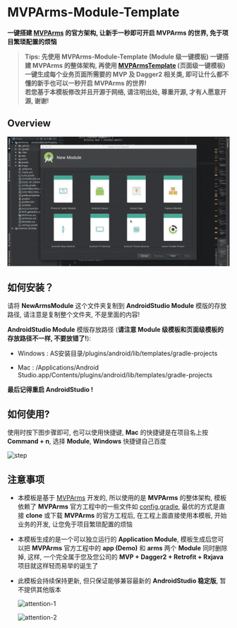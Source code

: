 # MVPArms-Module-Template
**一键搭建 [MVPArms](https://github.com/JessYanCoding/MVPArms) 的官方架构, 让新手一秒即可开启 MVPArms 的世界, 免于项目繁琐配置的烦恼**

> **Tips: 先使用 MVPArms-Module-Template (Module 级一键模板) 一键搭建 MVPArms 的整体架构, 再使用 [MVPArmsTemplate](https://github.com/JessYanCoding/MVPArmsTemplate) (页面级一键模板) 一键生成每个业务页面所需要的 MVP 及 Dagger2 相关类, 即可让什么都不懂的新手也可以一秒开启 MVPArms 的世界!**  
> **若您基于本模板修改并且开源于网络, 请注明出处, 尊重开源, 才有人愿意开源, 谢谢!**

## Overview
![gif](art/MVPArms-Module-Template.gif)

## 如何安装？
请将 **NewArmsModule** 这个文件夹复制到 **AndroidStudio Module** 模版的存放路径, 请注意是复制整个文件夹, 不是里面的内容!

**AndroidStudio Module** 模版存放路径 (**请注意 Module 级模板和页面级模板的存放路径不一样, 不要放错了!**):

* Windows : AS安装目录/plugins/android/lib/templates/gradle-projects

* Mac : /Applications/Android Studio.app/Contents/plugins/android/lib/templates/gradle-projects

**最后记得重启 AndroidStudio !**

## 如何使用?
使用时按下图步骤即可, 也可以使用快捷键, **Mac** 的快捷键是在项目名上按 **Command + n**, 选择  **Module**, **Windows** 快捷键自己百度

![step](art/step.jpeg)

## 注意事项
* 本模板是基于 [MVPArms](https://github.com/JessYanCoding/MVPArms) 开发的, 所以使用的是 **MVPArms** 的整体架构, 模板依赖了 **MVPArms** 官方工程中的一些文件如 [config.gradle](https://github.com/JessYanCoding/MVPArms/blob/master/config.gradle), 最优的方式是直接 **clone** 或下载 **MVPArms** 的官方工程后, 在工程上面直接使用本模板, 开始业务的开发, 让您免于项目繁琐配置的烦恼

* 本模板生成的是一个可以独立运行的 **Application Module**, 模板生成后您可以把 **MVPArms** 官方工程中的 **app (Demo)** 和 **arms** 两个 **Module** 同时删除掉, 这样, 一个完全属于您及您公司的 **MVP + Dagger2 + Retrofit + Rxjava** 项目就这样轻而易举的诞生了

* 此模板会持续保持更新, 但只保证能够兼容最新的 **AndroidStudio 稳定版**, 暂不提供其他版本

  ![attention-1](art/attention.jpeg)

  ![attention-2](https://raw.githubusercontent.com/JessYanCoding/ArmsComponent-Template/master/art/attention-2.jpeg)